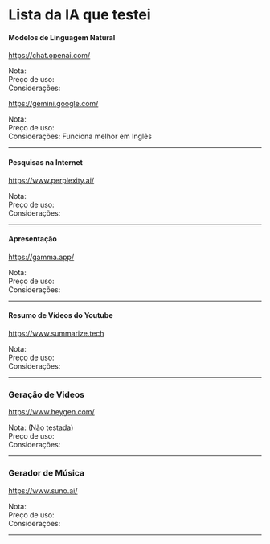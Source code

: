 # Lista da IA que testei


#### Modelos de Linguagem Natural

https://chat.openai.com/

Nota:  
Preço de uso:  
Considerações:


https://gemini.google.com/

Nota:  
Preço de uso:  
Considerações: Funciona melhor em Inglês

---

#### Pesquisas na Internet

https://www.perplexity.ai/

Nota:  
Preço de uso:  
Considerações:


---

#### Apresentação

https://gamma.app/

Nota:  
Preço de uso:  
Considerações:


---
#### Resumo de Vídeos do Youtube


https://www.summarize.tech

Nota:  
Preço de uso:  
Considerações:

---

### Geração de Videos

https://www.heygen.com/

Nota: (Não testada)  
Preço de uso:  
Considerações:

---

### Gerador de Música

https://www.suno.ai/

Nota:  
Preço de uso:  
Considerações:

--- 